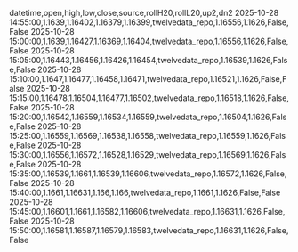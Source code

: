 datetime,open,high,low,close,source,rollH20,rollL20,up2,dn2
2025-10-28 14:55:00,1.1639,1.16402,1.16379,1.16399,twelvedata_repo,1.16556,1.1626,False,False
2025-10-28 15:00:00,1.1639,1.16427,1.16369,1.16404,twelvedata_repo,1.16556,1.1626,False,False
2025-10-28 15:05:00,1.16443,1.16456,1.16426,1.16454,twelvedata_repo,1.16539,1.1626,False,False
2025-10-28 15:10:00,1.1647,1.16477,1.16458,1.16471,twelvedata_repo,1.16521,1.1626,False,False
2025-10-28 15:15:00,1.16478,1.16504,1.16477,1.16502,twelvedata_repo,1.16518,1.1626,False,False
2025-10-28 15:20:00,1.16542,1.16559,1.16534,1.16559,twelvedata_repo,1.16504,1.1626,False,False
2025-10-28 15:25:00,1.16559,1.16569,1.16538,1.16558,twelvedata_repo,1.16559,1.1626,False,False
2025-10-28 15:30:00,1.16556,1.16572,1.16528,1.16529,twelvedata_repo,1.16569,1.1626,False,False
2025-10-28 15:35:00,1.16539,1.1661,1.16539,1.16606,twelvedata_repo,1.16572,1.1626,False,False
2025-10-28 15:40:00,1.1661,1.16631,1.166,1.166,twelvedata_repo,1.1661,1.1626,False,False
2025-10-28 15:45:00,1.16601,1.1661,1.16582,1.16606,twelvedata_repo,1.16631,1.1626,False,False
2025-10-28 15:50:00,1.16581,1.16587,1.16579,1.16583,twelvedata_repo,1.16631,1.1626,False,False
